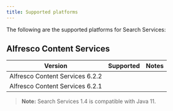 ```yaml
---
title: Supported platforms
---
```


The following are the supported platforms for Search Services:

## Alfresco Content Services

| Version | Supported | Notes |
| ------- | --------- | ----- |
| Alfresco Content Services 6.2.2 | | |
| Alfresco Content Services 6.2.1 | | |

> **Note:** Search Services 1.4 is compatible with Java 11.
